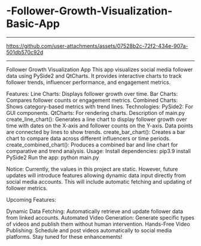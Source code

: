 # -Follower-Growth-Visualization-Basic-App
_____________________________________________________________________________
https://github.com/user-attachments/assets/07528b2c-72f2-434e-907a-501db570c92d
_____________________________________________________________________________

Follower Growth Visualization App
This app visualizes social media follower data using PySide2 and QtCharts. It provides interactive charts to track follower trends, influencer performance, and engagement metrics.

Features:
Line Charts: Displays follower growth over time.
Bar Charts: Compares follower counts or engagement metrics.
Combined Charts: Shows category-based metrics with trend lines.
Technologies:
PySide2: For GUI components.
QtCharts: For rendering charts.
Description of main.py
create_line_chart(): Generates a line chart to display follower growth over time with dates on the X-axis and follower counts on the Y-axis. Data points are connected by lines to show trends.
create_bar_chart(): Creates a bar chart to compare data across different influencers or time periods.
create_combined_chart(): Produces a combined bar and line chart for comparative and trend analysis.
Usage:
Install dependencies:
  pip3.9 install PySide2
Run the app:
  python main.py

Notice:
Currently, the values in this project are static. However, future updates will introduce features allowing dynamic data input directly from social media accounts. This will include automatic fetching and updating of follower metrics.

Upcoming Features:

Dynamic Data Fetching: Automatically retrieve and update follower data from linked accounts.
Automated Video Generation: Generate specific types of videos and publish them without human intervention.
Hands-Free Video Publishing: Schedule and post videos automatically to social media platforms.
Stay tuned for these enhancements!
